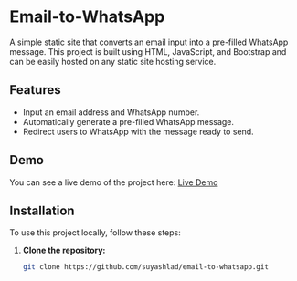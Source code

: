 # Email-to-WhatsApp

A simple static site that converts an email input into a pre-filled WhatsApp message. This project is built using HTML, JavaScript, and Bootstrap and can be easily hosted on any static site hosting service.

## Features

- Input an email address and WhatsApp number.
- Automatically generate a pre-filled WhatsApp message.
- Redirect users to WhatsApp with the message ready to send.

## Demo

You can see a live demo of the project here: [Live Demo](https://email-to-whatsapp-ui2fg.kinsta.page/)

## Installation

To use this project locally, follow these steps:

1. **Clone the repository:**

   ```bash
   git clone https://github.com/suyashlad/email-to-whatsapp.git
